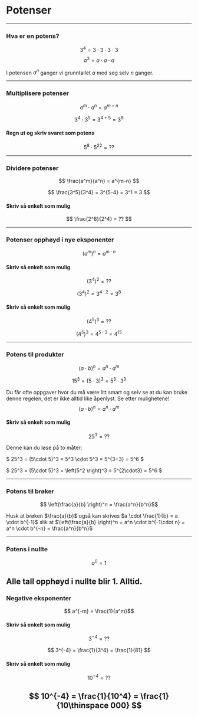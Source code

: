 # Potenser

---
### Hva er en potens?

$$ 3^4 = 3 \cdot 3\cdot 3\cdot 3$$
$$ a^3 = a\cdot a\cdot a$$

I potensen $a^n$ ganger vi grunntallet $a$ med seg selv $n$ ganger. <!-- .element: class="fragment fade-in" data-fragment-index="1" -->

---

### Multiplisere potenser

$$ a^m \cdot a^n = a^{m+n} $$


$$ 3^4 \cdot 3^5 = 3^{4+5} = 3^9 $$


#### Regn ut og skriv svaret som potens

$$  5^8 \cdot 5^{22} = ?? $$

---

### Dividere potenser

$$ \frac{a^m}{a^n} = a^{m-n} $$


$$ \frac{3^5}{3^4} = 3^{5-4} = 3^1 = 3  $$


#### Skriv så enkelt som mulig

$$ \frac{2^8}{2^4} = ??  $$

---

### Potenser opphøyd i nye eksponenter

$$ (a^m)^n = a^{m\cdot n}$$


#### Skriv så enkelt som mulig

$$ (3^4)^2 = ?? $$

$$ (3^4)^2 = 3^{4\cdot 2} = 3^8 $$ <!-- .element: class="fragment fade-in" data-fragment-index="1" -->


#### Skriv så enkelt som mulig

$$ (4^5)^3 = ?? $$

$$ (4^5)^3 = 4^{5\cdot 3} = 4^{15} $$ <!-- .element: class="fragment fade-in" data-fragment-index="1" -->

---

### Potens til produkter

$$ \left(a\cdot b \right)^n = a^n \cdot a^m $$



$$ 15^3 = \left(5\cdot 3\right)^3 = 5^3 \cdot 3^3 $$ 


Du får ofte oppgaver hvor du må være litt smart og selv se at du kan bruke denne regelen, det er ikke alltid like åpenlyst. Se etter mulighetene!
$$ \left(a\cdot b \right)^n = a^n \cdot a^m $$


#### Skriv så enkelt som mulig

$$ 25^3 = ?? $$ 

Denne kan du løse på to måter: <!-- .element: class="fragment fade-in" data-fragment-index="1" -->

$ 25^3 = (5\cdot 5)^3 = 5^3 \cdot 5^3 = 5^{3+3} = 5^6 $ <!-- .element: class="fragment fade-in" data-fragment-index="2" -->

$ 25^3 = (5\cdot 5)^3 = \left(5^2 \right)^3 = 5^{2\cdot3} = 5^6 $ <!-- .element: class="fragment fade-in" data-fragment-index="3" -->

---

### Potens til brøker

$$ \left(\frac{a}{b} \right)^n = \frac{a^n}{b^n}$$


Husk at brøken $\frac{a}{b}$ også kan skrives $a \cdot \frac{1}{b} = a \cdot b^{-1}$ slik at $\left(\frac{a}{b} \right)^n = a^n \cdot b^{-1\cdot n} = a^n \cdot b^{-n} = \frac{a^n}{b^n}$ 

---

### Potens i nullte

$$ a^0 = 1$$

Alle tall opphøyd i nullte blir 1. Alltid. <!-- .element: class="fragment fade-in" data-fragment-index="1" -->
---

### Negative eksponenter

$$ a^{-m} = \frac{1}{a^m}$$


#### Skriv så enkelt som mulig

$$ 3^{-4} = ?? $$ 

$$ 3^{-4} = \frac{1}{3^4} = \frac{1}{81} $$  <!-- .element: class="fragment fade-in" data-fragment-index="1" -->


#### Skriv så enkelt som mulig

$$ 10^{-4} = ?? $$ 

$$ 10^{-4} = \frac{1}{10^4} = \frac{1}{10\thinspace 000} $$  <!-- .element: class="fragment fade-in" data-fragment-index="1" -->
---
<!-- <iframe scrolling="no"
src="https://www.geogebra.org/material/iframe/id/23587/width/1600/height/715/border/888888/rc/false/ai/false/sdz/false/smb/false/stb/false/stbh/true/ld/false/sri/false"
width="1600px"
height="715px"
style="border:0px;" allowfullscreen>
</iframe> -->
